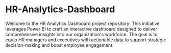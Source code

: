 # HR-Analytics-Dashboard
Welcome to the HR Analytics Dashboard project repository! This initiative leverages Power BI to craft an interactive dashboard designed to deliver comprehensive insights into our organization's workforce. The goal is to equip HR managers and executives with actionable data to support strategic decision-making and boost employee engagement.
